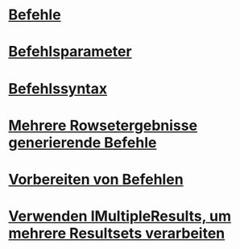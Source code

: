 # [Befehle](commands.md)
# [Befehlsparameter](command-parameters.md)
# [Befehlssyntax](command-syntax.md)
# [Mehrere Rowsetergebnisse generierende Befehle](commands-generating-multiple-rowset-results.md)
# [Vorbereiten von Befehlen](preparing-commands.md)
# [Verwenden IMultipleResults, um mehrere Resultsets verarbeiten](using-imultipleresults-to-process-multiple-result-sets.md)
